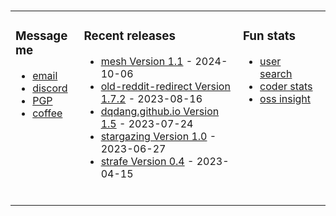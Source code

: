 ###

<!-- ![Build README](https://github.com/dqdang/dqdang/workflows/Build%20README/badge.svg) -->
<table><tr><td valign="top">

### Message me
* [email](mailto:dqdang17@gmail.com)
* [discord](https://discord.com/channels/@me/dqd#0143)
* [PGP](https://raw.githubusercontent.com/dqdang/dqdang.github.io/master/derek-dang.asc)
* [coffee](https://www.buymeacoffee.com/dqdang)

</td><td valign="top">

### Recent releases
<!-- recent_releases starts -->
* [mesh Version 1.1](https://github.com/dqdang/mesh/releases/tag/v1.1)                                 - 2024-10-06
* [old-reddit-redirect Version 1.7.2](https://github.com/dqdang/old-reddit-redirect/releases/tag/v1.7.2) - 2023-08-16&nbsp;&nbsp;&nbsp;&nbsp;&nbsp;&nbsp;&nbsp;&nbsp;
* [dqdang.github.io Version 1.5](https://github.com/dqdang/dqdang.github.io/releases/tag/v1.5)         - 2023-07-24
* [stargazing Version 1.0](https://github.com/dqdang/stargazing/releases/tag/v1.0)                     - 2023-06-27
* [strafe Version 0.4](https://github.com/dqdang/strafe/releases/tag/v0.4)                             - 2023-04-15
<!-- recent_releases ends -->
<br />
</td><td valign="top">

### Fun stats
* [user search](https://simonsmith.github.io/github-user-search/#/dqdang)&nbsp;&nbsp;&nbsp;&nbsp;&nbsp;&nbsp;&nbsp;&nbsp;
* [coder stats](https://coderstats.github.io/github/#dqdang)
* [oss insight](https://ossinsight.io/analyze/dqdang)
</td></tr></table>
